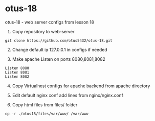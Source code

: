 # otus-18
otus-18 -  web server configs from lesson 18

1. Copy repository to web-server

```
git clone https://github.com/otus5432/otus-18.git

```
2. Change default ip 127.0.0.1 in configs if needed

3. Make apache Listen on ports 8080,8081,8082

```
Listen 8080
Listen 8081
Listen 8082

```

4. Copy Virtualhost configs for apache backend from apache directory

5. Edit default nginx conf add lines from nginx/nginx.conf

6. Copy html files from files/ folder

```
cp -r ./otus18/files/var/www/ /var/www

```
